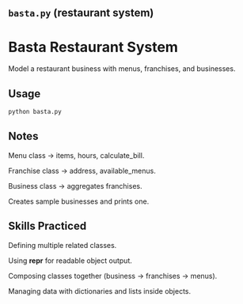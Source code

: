 ## `basta.py` (restaurant system)
# Basta Restaurant System
Model a restaurant business with menus, franchises, and businesses.

## Usage
```bash
python basta.py
```
## Notes
Menu class → items, hours, calculate_bill.

Franchise class → address, available_menus.

Business class → aggregates franchises.

Creates sample businesses and prints one.

## Skills Practiced
Defining multiple related classes.

Using __repr__ for readable object output.

Composing classes together (business → franchises → menus).

Managing data with dictionaries and lists inside objects.
